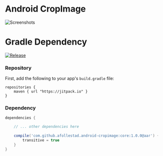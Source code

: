 # Android CropImage

![Screenshots](https://raw.githubusercontent.com/afollestad/android-cropimage/master/art/screenshot.png)

# Gradle Dependency

[![Release](https://img.shields.io/github/release/afollestad/android-cropimage.svg?label=jitpack)](https://jitpack.io/#afollestad/android-cropimage)

### Repository

First, add the following to your app's `build.gradle` file:

```Gradle
repositories {
    maven { url "https://jitpack.io" }
}
```

### Dependency

```gradle
dependencies {

    // ... other dependencies here
    
    compile('com.github.afollestad.android-cropimage:core:1.0.0@aar') {
        transitive = true
    }
}
```

### 